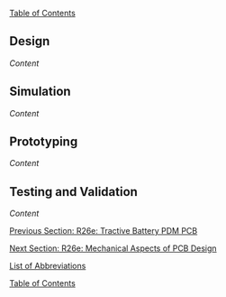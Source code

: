 [Table of Contents](https://bosung91.github.io/FSAE-High-Voltage-System-Design-and-Optimization/#table-of-contents)  

## Design
_Content_

## Simulation
_Content_

## Prototyping
_Content_

## Testing and Validation
_Content_  

[Previous Section: R26e: Tractive Battery PDM PCB](tractive-battery-pdm.md)

[Next Section: R26e: Mechanical Aspects of PCB Design](mech-aspects-of-pcb-design.md)  

[List of Abbreviations](list-of-abbrev.md)

[Table of Contents](https://bosung91.github.io/FSAE-High-Voltage-System-Design-and-Optimization/#table-of-contents)